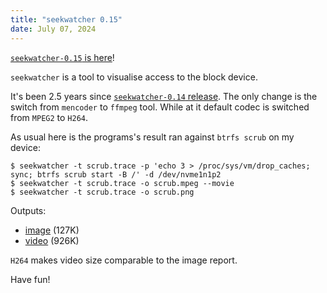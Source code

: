 ```yaml
---
title: "seekwatcher 0.15"
date: July 07, 2024
---
```


[`seekwatcher-0.15` is here](https://github.com/trofi/seekwatcher/releases/tag/v0.15)!

`seekwatcher` is a tool to visualise access to the block device.

It's been 2.5 years since [`seekwatcher-0.14` release](/posts/234-seekwatcher-0.14.html).
The only change is the switch from `mencoder` to `ffmpeg` tool. While at
it default codec is switched from `MPEG2` to `H264`.

As usual here is the programs's result ran against `btrfs scrub` on my
device:

```
$ seekwatcher -t scrub.trace -p 'echo 3 > /proc/sys/vm/drop_caches; sync; btrfs scrub start -B /' -d /dev/nvme1n1p2
$ seekwatcher -t scrub.trace -o scrub.mpeg --movie
$ seekwatcher -t scrub.trace -o scrub.png
```

Outputs:

- [image](/posts.data/321-seekwatcher/scrub.png) (127K)
- [video](/posts.data/321-seekwatcher/scrub.mpeg) (926K)

`H264` makes video size comparable to the image report.

Have fun!

